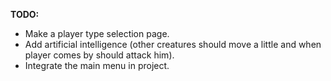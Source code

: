 <b>TODO:</b>
- Make a player type selection page.
- Add artificial intelligence (other creatures should move a little and when player comes by should attack him).
- Integrate the main menu in project.
